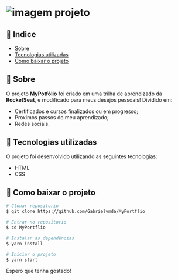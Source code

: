 <h1>
    <img src="https://i.ibb.co/Lk7ZTM8/projeto.png" alt ="imagem projeto"
</h1>


## 📌 Indice
- [Sobre](#🔸-sobre)
- [Tecnologias utilizadas](#🚀-tecnologias-utilizadas)
- [Como baixar o projeto](#📖-como-baixar-o-projeto)

## 🔸 Sobre

O projeto **MyPotfólio** foi criado em uma trilha de aprendizado da **RocketSeat**, e modificado para meus desejos pessoais!
Dividido em:
- Certificados e cursos finalizados ou em progresso;
- Proximos passos do meu aprendizado;
- Redes sociais.

## 🚀 Tecnologias utilizadas
O projeto foi desenvolvido utilizando as seguintes tecnologias:
 - HTML 
 - CSS


## 📖 Como baixar o projeto

```bash
# Clonar repositorio
$ git clone https://github.com/Gabrielvmda/MyPortflio

# Entrar no repositorio
$ cd MyPortflio

# Instalar as dependências
$ yarn install 

# Iniciar o projeto
$ yarn start


```

 Espero que tenha gostado!

